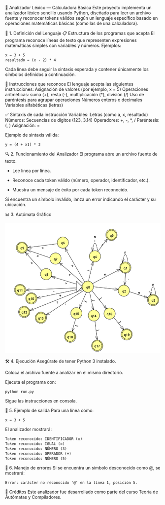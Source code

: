 📄 Analizador Léxico — Calculadora Básica
Este proyecto implementa un analizador léxico sencillo usando Python, diseñado para leer un archivo fuente y reconocer tokens válidos según un lenguaje específico basado en operaciones matemáticas básicas (como las de una calculadora).

📌 1. Definición del Lenguaje
📋 Estructura de los programas que acepta
El programa reconoce líneas de texto que representen expresiones matemáticas simples con variables y números. Ejemplos:

```
x = 3 + 5
resultado = (x - 2) * 4
```

Cada línea debe seguir la sintaxis esperada y contener únicamente los símbolos definidos a continuación.

🧠 Instrucciones que reconoce
El lenguaje acepta las siguientes instrucciones:
Asignación de valores (por ejemplo, x = 5)
Operaciones aritméticas: suma (+), resta (-), multiplicación (*), división (/)
Uso de paréntesis para agrupar operaciones
Números enteros o decimales
Variables alfabéticas (letras)

✅ Sintaxis de cada instrucción
Variables: Letras (como a, x, resultado)
Números: Secuencias de dígitos (123, 3.14)
Operadores: +, -, *, /
Paréntesis: (, )
Asignación: =

Ejemplo de sintaxis válida:

```
y = (4 + x1) * 3
```

🔍 2. Funcionamiento del Analizador
El programa abre un archivo fuente de texto.
* Lee línea por línea.

* Reconoce cada token válido (número, operador, identificador, etc.).

* Muestra un mensaje de éxito por cada token reconocido.

Si encuentra un símbolo inválido, lanza un error indicando el carácter y su ubicación.

📊 3. Autómata Gráfico

![Autómata Léxico](./imagen/automata.png)

🛠️ 4. Ejecución
Asegúrate de tener Python 3 instalado.

Coloca el archivo fuente a analizar en el mismo directorio.

Ejecuta el programa con:

```
python run.py
```

Sigue las instrucciones en consola.

💬 5. Ejemplo de salida
Para una línea como:

```
x = 3 + 5
```
El analizador mostrará:

```
Token reconocido: IDENTIFICADOR (x)
Token reconocido: IGUAL (=)
Token reconocido: NÚMERO (3)
Token reconocido: OPERADOR (+)
Token reconocido: NÚMERO (5)
```

🚫 6. Manejo de errores
Si se encuentra un símbolo desconocido como @, se mostrará:

```
Error: carácter no reconocido '@' en la línea 1, posición 5.
```

🧠 Créditos
Este analizador fue desarrollado como parte del curso Teoría de Autómatas y Compiladores.
